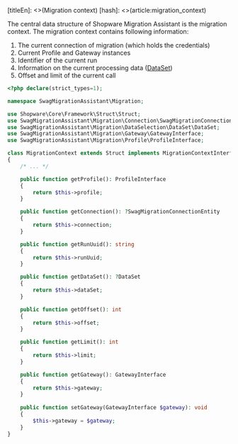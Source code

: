 [titleEn]: <>(Migration context)
[hash]: <>(article:migration_context)

The central data structure of Shopware Migration Assistant is the migration context. The migration context contains following
information:
1. The current connection of migration (which holds the credentials)
2. Current Profile and Gateway instances
3. Identifier of the current run
4. Information on the current processing data ([DataSet](./030-dataSelection-and-dataSet.md))
5. Offset and limit of the current call

```php
<?php declare(strict_types=1);

namespace SwagMigrationAssistant\Migration;

use Shopware\Core\Framework\Struct\Struct;
use SwagMigrationAssistant\Migration\Connection\SwagMigrationConnectionEntity;
use SwagMigrationAssistant\Migration\DataSelection\DataSet\DataSet;
use SwagMigrationAssistant\Migration\Gateway\GatewayInterface;
use SwagMigrationAssistant\Migration\Profile\ProfileInterface;

class MigrationContext extends Struct implements MigrationContextInterface
{
    /* ... */

    public function getProfile(): ProfileInterface
    {
        return $this->profile;
    }

    public function getConnection(): ?SwagMigrationConnectionEntity
    {
        return $this->connection;
    }

    public function getRunUuid(): string
    {
        return $this->runUuid;
    }

    public function getDataSet(): ?DataSet
    {
        return $this->dataSet;
    }

    public function getOffset(): int
    {
        return $this->offset;
    }

    public function getLimit(): int
    {
        return $this->limit;
    }

    public function getGateway(): GatewayInterface
    {
        return $this->gateway;
    }
    
    public function setGateway(GatewayInterface $gateway): void
    {
        $this->gateway = $gateway;
    }
}
```
